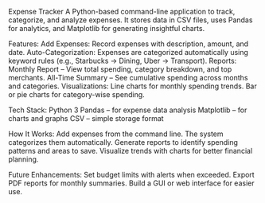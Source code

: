 Expense Tracker
    A Python-based command-line application to track, categorize, and analyze expenses.
    It stores data in CSV files, uses Pandas for analytics, and Matplotlib for generating insightful charts.
    
Features:
    Add Expenses: Record expenses with description, amount, and date.
    Auto-Categorization: Expenses are categorized automatically using keyword rules (e.g., Starbucks → Dining, Uber → Transport).
    Reports:
        Monthly Report – View total spending, category breakdown, and top merchants.
        All-Time Summary – See cumulative spending across months and categories.
    Visualizations:
        Line charts for monthly spending trends.
        Bar or pie charts for category-wise spending.

Tech Stack:
    Python 3
    Pandas – for expense data analysis
    Matplotlib – for charts and graphs
    CSV – simple storage format

How It Works:
    Add expenses from the command line.
    The system categorizes them automatically.
    Generate reports to identify spending patterns and areas to save.
    Visualize trends with charts for better financial planning.

Future Enhancements:
    Set budget limits with alerts when exceeded.
    Export PDF reports for monthly summaries.
    Build a GUI or web interface for easier use.
